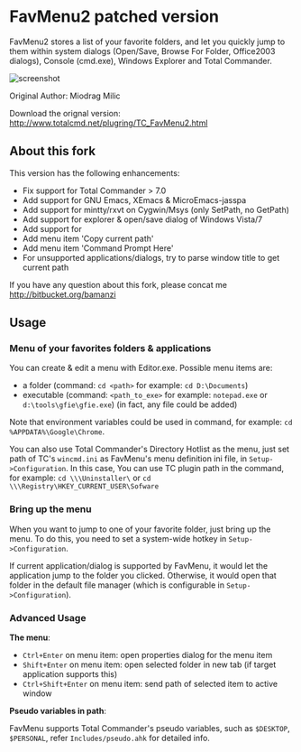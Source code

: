 # FavMenu2 patched version #

FavMenu2 stores a list of your favorite folders, and let you quickly
jump to them within system dialogs (Open/Save, Browse For Folder,
Office2003 dialogs), Console (cmd.exe), Windows Explorer and Total
Commander.

![screenshot](http://att.newsmth.net/nForum/att/TotalCommander/45716/754)

Original Author: Miodrag Milic

Download the orignal version: <http://www.totalcmd.net/plugring/TC_FavMenu2.html>

## About this fork ##

This version has the following enhancements:

* Fix support for Total Commander > 7.0
* Add support for GNU Emacs, XEmacs & MicroEmacs-jasspa
* Add support for mintty/rxvt on Cygwin/Msys (only SetPath, no GetPath)
* Add support for explorer & open/save dialog of Windows Vista/7
* Add support for 
* Add menu item 'Copy current path'
* Add menu item 'Command Prompt Here'
* For unsupported applications/dialogs, try to parse window title to get
  current path

If you have any question about this fork, please concat me <http://bitbucket.org/bamanzi>

## Usage ##

### Menu of your favorites folders & applications ###

You can create & edit a menu with Editor.exe. Possible menu items are:

 * a folder (command: `cd <path>`  for example: `cd D:\Documents`)
 * executable (command: `<path_to_exe>` for example: `notepad.exe` or `d:\tools\gfie\gfie.exe`)
   (in fact, any file could be added)

Note that environment variables could be used in command, for example:
`cd %APPDATA%\Google\Chrome`.

You can also use Total Commander's Directory Hotlist as the menu, just
set path of TC's `wincmd.ini` as FavMenu's menu definition ini file, in
`Setup->Configuration`.  In this case, You can use TC plugin path in the
command, for example: `cd \\\Uninstaller\` or `cd \\\Registry\HKEY_CURRENT_USER\Sofware`

### Bring up the menu ###

When you want to jump to one of your favorite folder, just bring up the
menu.  To do this, you need to set a system-wide hotkey in
`Setup->Configuration`.

If current application/dialog is supported by FavMenu, it would let the
application jump to the folder you clicked. Otherwise, it would open
that folder in the default file manager (which is configurable in
`Setup->Configuration`).

### Advanced Usage ###

**The menu**:
   
  * `Ctrl+Enter` on menu item: open properties dialog for the menu item
  * `Shift+Enter` on menu item: open selected folder in new tab (if target
    application supports this)
  * `Ctrl+Shift+Enter` on menu item: send path of selected item to active window

**Pseudo variables in path**:

FavMenu supports Total Commander's pseudo variables, such as `$DESKTOP`,
`$PERSONAL`, refer `Includes/pseudo.ahk` for detailed info.


